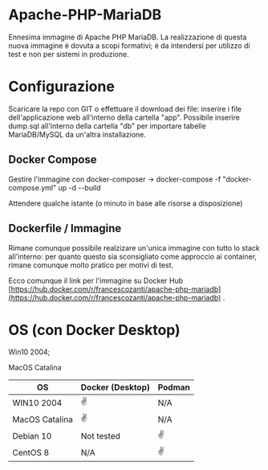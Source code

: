 # Apache-PHP-MariaDB
 Ennesima immagine di Apache PHP MariaDB.
 La realizzazione di questa nuova immagine è dovuta a scopi formativi; è da intendersi per utilizzo di test e non per sistemi in produzione.
 


# Configurazione
Scaricare la repo con GIT o effettuare il download dei file: inserire i file dell'applicazione web all'interno della cartella "app".
Possibile inserire dump.sql all'interno della cartella "db" per importare tabelle MariaDB/MySQL da un'altra installazione.

## Docker Compose

Gestire l'immagine con docker-composer -> docker-compose -f "docker-compose.yml" up -d --build

Attendere qualche istante (o minuto in base alle risorse a disposizione)

## Dockerfile / Immagine

Rimane comunque possibile realzizare un'unica immagine con tutto lo stack all'interno: per quanto questo sia sconsigliato come approccio ai container, rimane comunque molto pratico per motivi di test.

Ecco comunque il link per l'immagine su Docker Hub [https://hub.docker.com/r/francescozanti/apache-php-mariadb](https://hub.docker.com/r/francescozanti/apache-php-mariadb) .

# OS (con Docker Desktop)

Win10 2004;

MacOS Catalina

| OS             | Docker (Desktop)|     Podman      |  
| -------------  | -------------   | -------------   |
| WIN10 2004     |      ✌️         |       N/A       |
| MacOS Catalina |      ✌️         |       N/A       |
| Debian 10      |   Not tested    |        ✌️       |
| CentOS 8       |   N/A   |        ✌️       |
